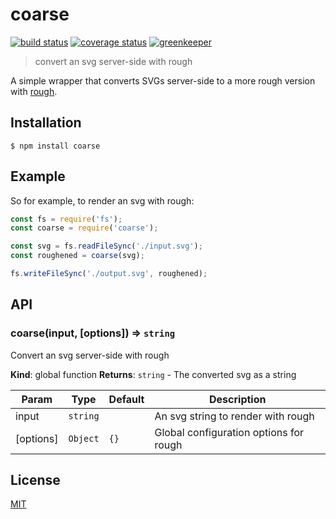 # coarse

[![build status][build-badge]][build-url]
[![coverage status][coverage-badge]][coverage-url]
[![greenkeeper][greenkeeper-badge]][greenkeeper-url]

> convert an svg server-side with rough

A simple wrapper that converts SVGs server-side to a more rough version with [rough](https://github.com/pshihn/rough).

## Installation

```
$ npm install coarse
```

## Example

So for example, to render an svg with rough:

```javascript
const fs = require('fs');
const coarse = require('coarse');

const svg = fs.readFileSync('./input.svg');
const roughened = coarse(svg);

fs.writeFileSync('./output.svg', roughened);
```

## API

### coarse(input, [options]) ⇒ <code>string</code>
Convert an svg server-side with rough

**Kind**: global function
**Returns**: <code>string</code> - The converted svg as a string

| Param | Type | Default | Description |
| --- | --- | --- | --- |
| input | <code>string</code> |  | An svg string to render with rough |
| [options] | <code>Object</code> | <code>{}</code> | Global configuration options for rough |

## License

[MIT](http://ismay.mit-license.org/)

[build-badge]: https://travis-ci.org/ismay/coarse.svg?branch=master
[build-url]: https://travis-ci.org/ismay/coarse
[greenkeeper-badge]: https://badges.greenkeeper.io/ismay/coarse.svg
[greenkeeper-url]: https://greenkeeper.io/
[coverage-badge]: https://coveralls.io/repos/github/ismay/coarse/badge.svg?branch=master
[coverage-url]: https://coveralls.io/github/ismay/coarse?branch=master
